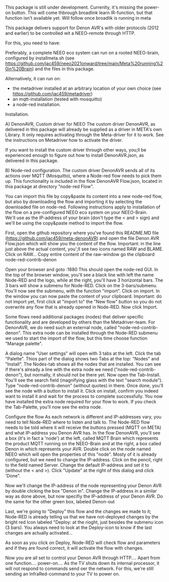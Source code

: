 
This package is still under development.
Currenlty, it's missing the power-on button. This will come thbrough broadlink learn IR-function, but that function isn't available yet.
Will follow once broadlik is running in meta

This package delivers support for Denon AVR's with older protocols (2012 and earlier) to be controlled wit a NEEO-remote through HTTP.

For this, you need to have:

Preferably, a complete NEEO eco system can run on a rooted NEEO-brain, configured by installmeta.sh (see https://github.com/jac459/neeo2021onward/tree/main/Meta%20running%20in%20Brain)
and the files in this package.
 
Alternatively, it can run on:
- the metadriver installed at an arbitrary location of your own choice (see https://github.com/jac459/metadriver)
- an mqtt-installation (tested with mosquitto)
- a node-red installation.


Installation.

A) DenonAVR, Custom driver for NEEO
The custom driver DenonAVR, as delivered in this package will already be supplied as a driver in META's own Library.
It only requires activating through the Meta-driver for it to work. See the instructions on Metadriver how to activate the driver.  

If you want to install the custom driver through other ways, you;ll be experienced enough to figure out how to install DenonAVR.json, as delivered in this package.

B) Node-red configuration.
The custom driver DenonAVR sends all of its actions over MQTT (Mosquitto), where a Node-red flow needs to pick them up.
This functionality is included in the flow DenonAVR Flow.json, located in thia package at directory "node-red Flow".

You can import this file by copy&paste its content into a new node-red flow, but also by downloading the flow and importing it by selecting the downloaded file on node-red. 
Following instructions apply to installation of the flow on a pre-configured NEEO eco system on your NEEO-Brain.  
We'll use <ip-address Brain> as the IP-address of your brain (don't type the < and > sign) and we'll be using the copy&paste method to import the flow.

First, open the github repository where you've found this README.MD file (https://github.com/jac459/meta-denonAVR) and open the file Denon AVR Flow.json which will show you the content of the flow.
Important: in the line just above the actual content, you';ll see two icons named RAW and BLAME. Click on RAW...
Copy entire content of the raw-window go the clipboard node-red-contrib-denon

Open your browser and goto <ip-address Brain>:1880
This should open the node-red GUI.
In the top of the browser window, you'll see a black line with left the name Node-RED and the logo, while at the right, you'll have 3 horizontal bars. The 3 bars will show a submenu for Node-RED.
Click on the 3-bars/submenu. 
You'll now see the submenu, with the function "import". Click on import.
In the window you can now paste the content of your clipboard.
Important: do not import yet, first click at "import to" the "New flow" button so you do not overwrite any flow that is already opened in Node-RED.
Now click Import.

Some flows need additional packages (nodes) that deliver specific functionality and are developed by others than the Metadriver-team. 
For DenonAVR, we do need such an external node, called "node-red-contrib-denon". 
This extra node can be installed  through the Node-RED submenu we used to start the import of the flow, but this time choose function "Manage palette". 

A dialog name "User settings" will open with 3 tabs at the left. Click the tab "Palette". Thios part of the dialog shows two Tabs at the top: "Nodes" and "Install". 
The Nodes-tab shows all the nodes that are installed. You can see if there's already a line with the extra node we need ("node-red-contrib-denon"), but normally, it should not be there yet.
Now open the Tab-Install. You'll see the search field (magnifying glass with the text "search module"). Type "node-red-contrib-denon" (without quotes) in there.
Once done, you'll see the node with a button to install it. Click on install, confirm you indeed want to install it and wait for the process to complete successfully.
You now have installed the extra node required for your flow to work. If you check the Tab-Palette, you'll now see the extra node.

Configure the flow
As each network is different and IP-addresses vary, you need to tell Node-RED where to listen and talk to.
The Node-RED flow needs to be told where it will receive the buttons pressed (MQTT on META) and what IP-address you Denon AVR has.
In the flow DenonAVR, you'll see a box (it's in fact a 'node') at the left, called MQTT Brain which represents the product MQTT running on the NEEO-Brain and at the right, a box called Denon in which represents your AVR.
Double click on the node named NEEO which will open the properties of this "node". Mosty of it is already configured, but we need to change the IP-address. Click on the pencil, right to the field named Server.
Change the default IP-address and set it to <ip-address Brain> (without the < and >).
Click "Update" at the right of this dialog and click 'Done".

Now we'll change the IP-address of the node representing your Denon AVR by double clicking the box "Denon in". Change the IP-address in a similar way as done above, but now specifiy the IP-address of your Denon AVR.
Do the same for the other green box, labeled Denon-out

Last, we're going to "Deploy" this flow and the changes we made to it; Node-RED is already telling us that we have not-deployed changes by the bright red Icon labeled "Deploy: at the rioght, just besides the submenu icon (3 bars).
You always need to look at the Deploy-icon to know if the last changes are actually activated...

As soon as you click on Deploy, Node-RED will check flow and parameters and if they are found correct, it will activate the flow with changes. 

Now you are all set to control your Denon AVR through HTTP.... Apart from one function.... power-on.... As the TV shuts down its internal processor, it will not respond to commands send oer the network.
For this, we're still sending an InfraRed-command to  your TV to power on.
